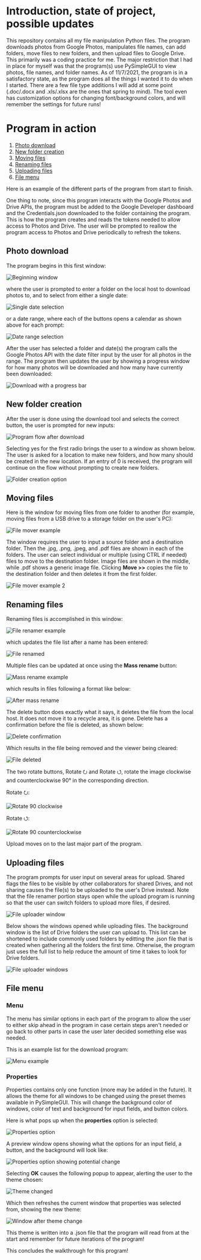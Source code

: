 <h1> Introduction, state of project, possible updates </h1>

This repository contains all my file manipulation Python files. The program downloads photos from Google Photos, manipulates file names, can add folders, move files to new folders, and then upload files to Google Drive. This primarily was a coding practice for me. The major restriction that I had in place for myself was that the program(s) use PySimpleGUI to view photos, file names, and folder names. As of 11/7/2021, the program is in a satisfactory state, as the program does all the things I wanted it to do when I started. There are a few file type additions I will add at some point (.doc/.docx and .xls/.xlsx are the ones that spring to mind). The tool even has customization options for changing font/background colors, and will remember the settings for future runs!

<h1> Program in action </h1>

1. [Photo download](#Photodownload)
2. [New folder creation](#newfoldercreation)
3. [Moving files](#movingfiles)
4. [Renaming files](#renamingfiles)
5. [Uploading files](#uploadingfiles)
6. [File menu](#menu)

Here is an example of the different parts of the program from start to finish. 

One thing to note, since this program interacts with the Google Photos and Drive APIs, the program must be added to the Google Developer dashboard and the Credentials.json downloaded to the folder containing the program. This is how the program creates and reads the tokens needed to allow access to Photos and Drive. The user will be prompted to reallow the program access to Photos and Drive periodically to refresh the tokens.

<a name="Photodownload"> </a>

<h2> Photo download </h2>

The program begins in this first window:

![Beginning window](https://user-images.githubusercontent.com/81875107/140841843-9505e51b-ee49-4596-a751-2324c7568e03.png)

where the user is prompted to enter a folder on the local host to download photos to, and to select from either a single date:

![Single date selection](https://user-images.githubusercontent.com/81875107/140841881-926d7c9e-76fb-4cda-a8d5-c7bd84570cbb.png)

or a date range, where each of the buttons opens a calendar as shown above for each prompt:

![Date range selection](https://user-images.githubusercontent.com/81875107/140841914-cdd97e36-a95e-4534-a6ad-033fdceb8af2.png)

After the user has selected a folder and date(s) the program calls the Google Photos API with the date filter input by the user for all photos in the range. The program then updates the user by showing a progress window for how many photos will be downloaded and how many have currently been downloaded:

![Download with a progress bar](https://user-images.githubusercontent.com/81875107/140841939-7b4a94f4-4306-4e53-a3f0-3fb97ac37e39.png)

<a name="newfoldercreation"> </a>

<h2> New folder creation </h2>

After the user is done using the download tool and selects the correct button, the user is prompted for new inputs:

![Program flow after download](https://user-images.githubusercontent.com/81875107/140841981-e8a22d53-4ff9-4204-af45-7f3145925b9e.png)

Selecting yes for the first radio brings the user to a window as shown below. The user is asked for a location to make new folders, and how many should be created in the new location. If an entry of 0 is received, the program will continue on the flow without prompting to create new folders.

![Folder creation option](https://user-images.githubusercontent.com/81875107/140842019-f1b2d423-1967-416d-ba87-78ef0c568a00.png)

<a name="movingfiles"> </a>

<h2> Moving files </h2>

Here is the window for moving files from one folder to another (for example, moving files from a USB drive to a storage folder on the user's PC):

![File mover example](https://user-images.githubusercontent.com/81875107/140842053-c529d53a-f319-4a85-a816-e64ad939a7d0.png)

The window requires the user to input a source folder and a destination folder. Then the .jpg, .png, .jpeg, and .pdf files are shown in each of the folders. The user can select individual or multiple (using CTRL if needed) files to move to the destination folder. Image files are shown in the middle, while .pdf shows a generic image file. Clicking __Move >>__ copies the file to the destination folder and then deletes it from the first folder.

![File mover example 2](https://user-images.githubusercontent.com/81875107/140842070-71aee877-8e46-490e-9ae2-1e9b7426213a.png)

<a name="renamingfiles"> </a>

<h2> Renaming files </h2>

Renaming files is accomplished in this window:

![File renamer example](https://user-images.githubusercontent.com/81875107/141379711-8c847b92-6f75-4acf-8ff0-1bfc481a427b.png)

which updates the file list after a name has been entered:

![File renamed](https://user-images.githubusercontent.com/81875107/141379754-3e92bd25-78a8-4308-a1b0-d3d22378b172.png)

Multiple files can be updated at once using the __Mass rename__ button:

![Mass rename example](https://user-images.githubusercontent.com/81875107/141379828-c671e280-55a3-4142-bc16-75ad73268657.png)

which results in files following a format like below:

![After mass rename](https://user-images.githubusercontent.com/81875107/141379863-2f62b2a0-cb37-4f63-8e3b-dd655812634e.png)

The delete button does exactly what it says, it deletes the file from the local host. It does not move it to a recycle area, it is gone. Delete has a confirmation before the file is deleted, as shown below:

![Delete confirmation](https://user-images.githubusercontent.com/81875107/141380009-f1ebb0af-2098-4d2a-aa0e-d8fe20607aef.png)

Which results in the file being removed and the viewer being cleared:

![File deleted](https://user-images.githubusercontent.com/81875107/141380099-3ea2decf-6fc9-4a22-af36-7ccd7a05351e.png)

The two rotate buttons, Rotate &#x2B6E; and Rotate &#x2B6F;, rotate the image clockwise and counterclockwise 90&#x00B0; in the corresponding direction.

Rotate &#x2B6E;:

![Rotate 90 clockwise](https://user-images.githubusercontent.com/81875107/141381578-8b1a6904-a891-4989-97a7-1d6f3f442c82.png)

Rotate &#x2B6F;:

![Rotate 90 counterclockwise](https://user-images.githubusercontent.com/81875107/141381598-74be72ed-9f83-4cce-a658-45d5e78c6e65.png)

Upload moves on to the last major part of the program.

<a name ="uploadingfiles"> </a>

<h2> Uploading files </h2>

The program prompts for user input on several areas for upload. Shared flags the files to be visible by other collaborators for shared Drives, and not sharing causes the file(s) to be uploaded to the user's Drive instead. Note that the file renamer portion stays open while the upload program is running so that the user can switch folders to upload more files, if desired.

![File uploader window](https://user-images.githubusercontent.com/81875107/141379918-53a75328-dee8-46dd-ae42-97f0742f7476.png)

Below shows the windows opened while uploading files. The background window is the list of Drive folders the user can upload to. This list can be shortened to include commonly used folders by editting the .json file that is created when gathering all the folders the first time. Otherwise, the program just uses the full list to help reduce the amount of time it takes to look for Drive folders.

![File uploader windows](https://user-images.githubusercontent.com/81875107/140842246-18b5e484-3b84-4a0a-8486-20f349febc74.png)

<a name="menu"> </a>

<h2> File menu </h2>

<h3> Menu </h3>

The menu has similar options in each part of the program to allow the user to either skip ahead in the program in case certain steps aren't needed or go back to other parts in case the user later decided something else was needed. 

This is an example list for the download program:

![Menu example](https://user-images.githubusercontent.com/81875107/140842262-53baa0c0-1455-4b21-96c5-43cfb9b8dcec.png)

<h3> Properties </h3>

Properties contains only one function (more may be added in the future). It allows the theme for all windows to be changed using the preset themes available in PySimpleGUI. This will change the background color of windows, color of text and background for input fields, and button colors.

Here is what pops up when the __properties__ option is selected:

![Properties option](https://user-images.githubusercontent.com/81875107/140842277-1e1712f9-e695-4fab-87da-9440e3478692.png)

A preview window opens showing what the options for an input field, a button, and the background will look like:

![Properties option showing potential change](https://user-images.githubusercontent.com/81875107/141378935-0a5b45f0-0721-4b27-93c7-c0cae8c7bbda.png)

Selecting __OK__ causes the following popup to appear, alerting the user to the theme chosen:

![Theme changed](https://user-images.githubusercontent.com/81875107/140842324-6fb54fc0-5b93-4777-a9e7-57feb9ed01e0.png)

Which then refreshes the current window that properties was selected from, showing the new theme:

![Window after theme change](https://user-images.githubusercontent.com/81875107/140842339-d96dd395-7c6f-4748-8f8d-b90a87fb26e7.png)

This theme is written into a .json file that the program will read from at the start and remember for future iterations of the program!

This concludes the walkthrough for this program!
